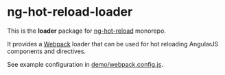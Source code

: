 # ng-hot-reload-loader

This is the **loader** package for [ng-hot-reload](https://github.com/noppa/ng-hot-reload) monorepo.  

It provides a [Webpack](https://webpack.js.org/) loader that can be used for hot reloading AngularJS components and directives.

See example configuration in [demo/webpack.config.js](https://github.com/noppa/ng-hot-reload/blob/master/packages/demo/webpack.config.js).